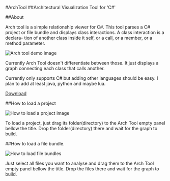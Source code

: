                                 
#ArchTool
##Architectural Visualization Tool for 'C#'

##About

 Arch tool is a simple relationship viewer for C#. This
tool parses a C# project or file bundle and displays
class interactions. A class interaction is a declara-
tion of another class inside it self, or a call,
or a member, or a method parameter.

![Arch tool demo image](http://i.imgur.com/GgIKace.png)

 Currently Arch Tool doesn't differentiate between
those. It just displays a graph connecting each class
that calls another.

 Currently only supports C# but adding other languages
should be easy. I plan to add at least java, python and
maybe lua.

[Download](https://github.com/lucasmontec/ArchTool/releases/)
 
##How to load a project

![How to load a project image](http://i.imgur.com/5ZouiMv.png)

To load a project, just drag its folder(directory)
to the Arch Tool empty panel bellow the title. Drop
the folder(directory) there and wait for the graph
to build.

##How to load a file bundle.

![How to load file bundles](http://i.imgur.com/fqfQuJB.png)

Just select all files you want to analyse and drag
them to the Arch Tool empty panel bellow the title.
Drop the files there and wait for the graph to build.